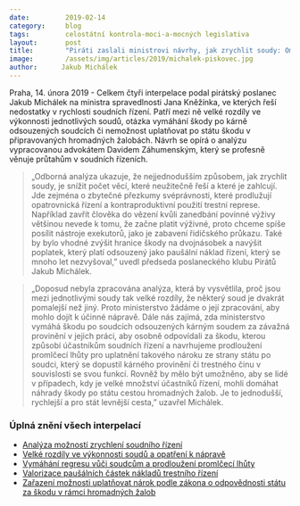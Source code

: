 ```yaml
---
date:         2019-02-14
category:     blog
tags:         celostátní kontrola-moci-a-mocných legislativa
layout:       post
title:        "Piráti zaslali ministrovi návrhy, jak zrychlit soudy: Omezit zbytečnou represi, analyzovat rozdíly mezi soudy, vymáhat škodu po odsouzených soudcích a povolit hromadné žaloby"
image:        /assets/img/articles/2019/michalek-piskovec.jpg
author:      Jakub Michálek
---
```


Praha, 14. února 2019 - Celkem čtyři interpelace podal pirátský poslanec Jakub Michálek na ministra spravedlnosti Jana Kněžínka, ve kterých řeší nedostatky v rychlosti soudních řízení. Patří mezi ně velké rozdíly ve výkonnosti jednotlivých soudů, otázka vymáhání škody po kárně odsouzených soudcích či nemožnost uplatňovat po státu škodu v připravovaných hromadných žalobách. Návrh se opírá o analýzu vypracovanou advokátem Davidem Záhumenským, který se profesně věnuje průtahům v soudních řízeních. 

> „Odborná analýza ukazuje, že nejjednodušším způsobem, jak zrychlit soudy, je snížit počet věcí, které neužitečně řeší a které je zahlcují. Jde zejména o zbytečné přezkumy svéprávnosti, které prodlužují opatrovnická řízení a kontraproduktivní použití trestní represe. Například zavřít člověka do vězení kvůli zanedbání povinné výživy většinou nevede k tomu, že začne platit výživné, proto chceme spíše posílit nástroje exekutorů, jako je zabavení řidičského průkazu. Také by bylo vhodné zvýšit hranice škody na dvojnásobek a navýšit poplatek, který platí odsouzený jako paušální náklad řízení, který se mnoho let nezvyšoval,” uvedl předseda poslaneckého klubu Pirátů Jakub Michálek.

> „Doposud nebyla zpracována analýza, která by vysvětlila, proč jsou mezi jednotlivými soudy tak velké rozdíly, že některý soud je dvakrát pomalejší než jiný. Proto ministerstvo žádáme o její zpracování, aby mohlo dojít k účinné nápravě. Dále nás zajímá, zda ministerstvo vymáhá škodu po soudcích odsouzených kárným soudem za závažná provinění v jejich práci, aby osobně odpovídali za škodu, kterou způsobí účastníkům soudních řízení a navrhujeme prodloužení promlčecí lhůty pro uplatnění takového nároku ze strany státu po soudci, který se dopustil kárného provinění či trestného činu v souvislosti se svou funkcí. Rovněž by mělo být umožněno, aby se lidé v případech, kdy je velké množství účastníků řízení, mohli domáhat náhrady škody po státu cestou hromadných žalob. Je to jednodušší, rychlejší a pro stát levnější cesta,” uzavřel Michálek. 

### Úplná znění všech interpelací


* [Analýza možností zrychlení soudního řízení](https://github.com/pirati-byro/spisy-jm/blob/master/17426-interpelace-MinSpr-velke-rozdily-ve-vykonnosti-soudu/02-analyza/180119_analyza_delka_rizeni_Zahumensky.pdf)
* [Velké rozdíly ve výkonnosti soudů a opatření k nápravě](https://github.com/pirati-byro/spisy-jm/blob/master/17426-interpelace-MinSpr-velke-rozdily-ve-vykonnosti-soudu/01-nase%20interpelace/Interpelace.pdf)
* [Vymáhání regresu vůči soudcům a prodloužení promlčecí lhůty](https://github.com/pirati-byro/spisy-jm/blob/master/17436-interpelace-MinSpr-vymahani-regresu-vuci-soudcum-a-prodlouzeni-promlceci-lhuty/01-nase%20interpelace/Interpelace.pdf)
* [Valorizace paušálních částek nákladů trestního řízení](https://github.com/pirati-byro/spisy-jm/blob/master/17442-interpelace-MinSpr-valorizace-pausalnich-castek-nakladu-trestniho-rizeni/01-nase%20interpelace/Interpelace.pdf)
* [Zařazení možnosti uplatňovat nárok podle zákona o odpovědnosti státu za škodu v rámci hromadných žalob](https://github.com/pirati-byro/spisy-jm/blob/master/17438-interpelace-MinSpr-zarazeni-moznosti-uplatnovat-narok-podle-zakona-o-odpovednosti-statu-za-skodu-v-ramci-hromadnych-zalob/01-nase%20interpelace/Interpelace.pdf)
